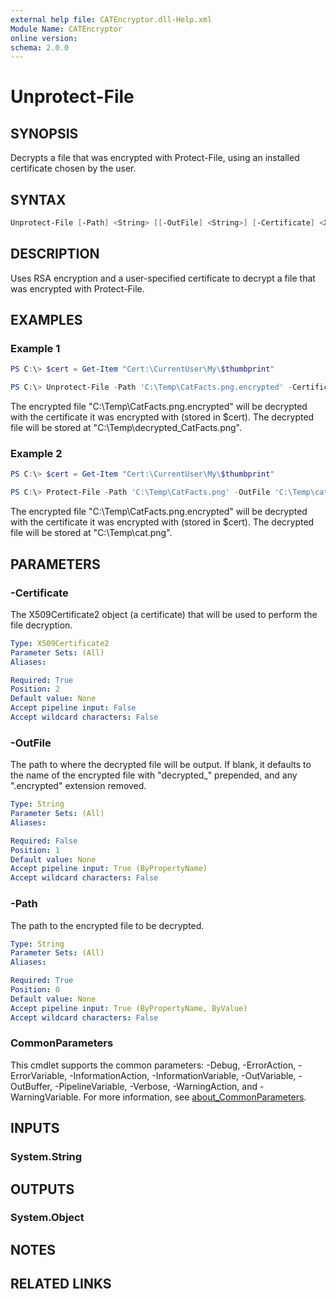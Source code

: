 ```yaml
---
external help file: CATEncryptor.dll-Help.xml
Module Name: CATEncryptor
online version:
schema: 2.0.0
---
```


# Unprotect-File

## SYNOPSIS

Decrypts a file that was encrypted with Protect-File, using an installed certificate chosen by the user.

## SYNTAX

```powershell
Unprotect-File [-Path] <String> [[-OutFile] <String>] [-Certificate] <X509Certificate2> [<CommonParameters>]
```

## DESCRIPTION

Uses RSA encryption and a user-specified certificate to decrypt a file that was encrypted with Protect-File.

## EXAMPLES

### Example 1

```powershell
PS C:\> $cert = Get-Item "Cert:\CurrentUser\My\$thumbprint"

PS C:\> Unprotect-File -Path 'C:\Temp\CatFacts.png.encrypted' -Certificate $cert
```

The encrypted file "C:\Temp\CatFacts.png.encrypted" will be decrypted with the certificate it was encrypted with (stored in $cert). The decrypted file will be stored at "C:\Temp\decrypted_CatFacts.png".

### Example 2

```powershell
PS C:\> $cert = Get-Item "Cert:\CurrentUser\My\$thumbprint"

PS C:\> Protect-File -Path 'C:\Temp\CatFacts.png' -OutFile 'C:\Temp\cat.enc' -Certificate $cert
```

The encrypted file "C:\Temp\CatFacts.png.encrypted" will be decrypted with the certificate it was encrypted with (stored in $cert). The decrypted file will be stored at "C:\Temp\cat.png".

## PARAMETERS

### -Certificate

The X509Certificate2 object (a certificate) that will be used to perform the file decryption.

```yaml
Type: X509Certificate2
Parameter Sets: (All)
Aliases:

Required: True
Position: 2
Default value: None
Accept pipeline input: False
Accept wildcard characters: False
```

### -OutFile

The path to where the decrypted file will be output. If blank, it defaults to the name of the encrypted file with "decrypted_" prepended, and any ".encrypted" extension removed.

```yaml
Type: String
Parameter Sets: (All)
Aliases:

Required: False
Position: 1
Default value: None
Accept pipeline input: True (ByPropertyName)
Accept wildcard characters: False
```

### -Path

The path to the encrypted file to be decrypted.

```yaml
Type: String
Parameter Sets: (All)
Aliases:

Required: True
Position: 0
Default value: None
Accept pipeline input: True (ByPropertyName, ByValue)
Accept wildcard characters: False
```

### CommonParameters

This cmdlet supports the common parameters: -Debug, -ErrorAction, -ErrorVariable, -InformationAction, -InformationVariable, -OutVariable, -OutBuffer, -PipelineVariable, -Verbose, -WarningAction, and -WarningVariable. For more information, see [about_CommonParameters](http://go.microsoft.com/fwlink/?LinkID=113216).

## INPUTS

### System.String

## OUTPUTS

### System.Object

## NOTES

## RELATED LINKS
